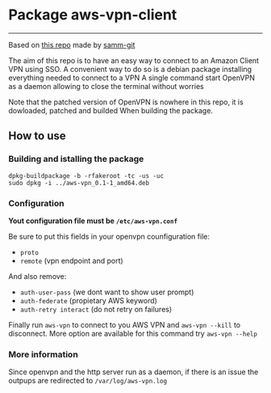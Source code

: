 # Package aws-vpn-client
---

Based on [this repo](https://github.com/samm-git/aws-vpn-client) made by [samm-git](https://github.com/samm-git)

The aim of this repo is to have an easy way to connect to an Amazon Client VPN using SSO.
A convenient way to do so is a debian package installing everything needed to connect to a VPN
A single command start OpenVPN as a daemon allowing to close the terminal without worries

Note that the patched version of OpenVPN is nowhere in this repo, it is dowloaded, patched and builded When building the package.

## How to use

### Building and istalling the package
```
dpkg-buildpackage -b -rfakeroot -tc -us -uc
sudo dpkg -i ../aws-vpn_0.1-1_amd64.deb
```

### Configuration
**Yout configuration file must be `/etc/aws-vpn.conf`**

Be sure to put this fields in your openvpn counfiguration file:
- `proto`
- `remote` (vpn endpoint and port)

And also remove:
- `auth-user-pass` (we dont want to show user prompt)
- `auth-federate` (propietary AWS keyword)
- `auth-retry interact` (do not retry on failures)

Finally run `aws-vpn` to connect to you AWS VPN and `aws-vpn --kill` to disconnect.
More option are available for this command try `aws-vpn --help`

### More information
Since openvpn and the http server run as a daemon, if there is an issue the outpups are redirected to `/var/log/aws-vpn.log`